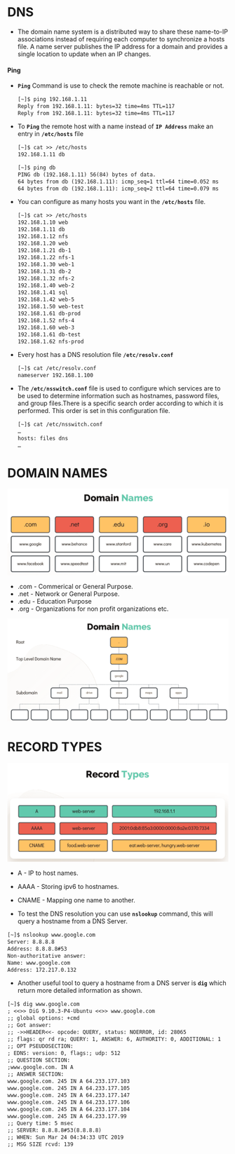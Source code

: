 # DNS


  - The domain name system is a distributed way to share these name-to-IP associations instead of requiring each computer to synchronize a hosts file. A name server publishes the IP address for a domain and provides a single location to update when an IP changes.

  
  #### Ping 

  - **`Ping`** Command is use to check the remote machine is reachable or not.

    ```
    [~]$ ping 192.168.1.11
    Reply from 192.168.1.11: bytes=32 time=4ms TTL=117
    Reply from 192.168.1.11: bytes=32 time=4ms TTL=117
    ```

  - To **`Ping`** the remote host with a name instead of **`IP Address`** make an entry in **`/etc/hosts`** file

    ```
    [~]$ cat >> /etc/hosts
    192.168.1.11 db
    ```
    
    ```
    [~]$ ping db
    PING db (192.168.1.11) 56(84) bytes of data.
    64 bytes from db (192.168.1.11): icmp_seq=1 ttl=64 time=0.052 ms
    64 bytes from db (192.168.1.11): icmp_seq=2 ttl=64 time=0.079 ms
    ```
  - You can configure as many hosts you want in the **`/etc/hosts`** file.

    ```
    [~]$ cat >> /etc/hosts
    192.168.1.10 web
    192.168.1.11 db
    192.168.1.12 nfs
    192.168.1.20 web
    192.168.1.21 db-1
    192.168.1.22 nfs-1
    192.168.1.30 web-1
    192.168.1.31 db-2
    192.168.1.32 nfs-2
    192.168.1.40 web-2
    192.168.1.41 sql
    192.168.1.42 web-5
    192.168.1.50 web-test
    192.168.1.61 db-prod
    192.168.1.52 nfs-4
    192.168.1.60 web-3
    192.168.1.61 db-test
    192.168.1.62 nfs-prod
    ```

  - Every host has a DNS resolution file **`/etc/resolv.conf`**

    ```
    [~]$ cat /etc/resolv.conf
    nameserver 192.168.1.100    
    ```

  - The **`/etc/nsswitch.conf`** file is used to configure which services are to be used to determine information such as hostnames, password files, and group files.There is a specific search order according to which it is performed. This order is set in this configuration file.

    ```
    [~]$ cat /etc/nsswitch.conf
    …
    hosts: files dns
    …
    ```

# DOMAIN NAMES

  ![DNS](../../images//dns.PNG)

  - .com - Commerical or General Purpose.
  - .net - Network or General Purpose.
  - .edu - Education Purpose
  - .org - Organizations for non profit organizations etc.

  ![Root](../../images//root.PNG)

# RECORD TYPES

  ![Record](../../images//record.PNG)
  
  - A - IP to host names.
  - AAAA - Storing ipv6 to hostnames.
  - CNAME - Mapping one name to another.
  
  - To test the DNS resolution you can use **`nslookup`** command, this will query a hostname from a DNS Server.

  ```
  [~]$ nslookup www.google.com
  Server: 8.8.8.8
  Address: 8.8.8.8#53
  Non-authoritative answer:
  Name: www.google.com
  Address: 172.217.0.132
  ```

  - Another useful tool to query a hostname from a DNS server is **`dig`** which return more detailed information as shown.

  ```
  [~]$ dig www.google.com
  ; <<>> DiG 9.10.3-P4-Ubuntu <<>> www.google.com
  ;; global options: +cmd
  ;; Got answer:
  ;; ->>HEADER<<- opcode: QUERY, status: NOERROR, id: 28065
  ;; flags: qr rd ra; QUERY: 1, ANSWER: 6, AUTHORITY: 0, ADDITIONAL: 1
  ;; OPT PSEUDOSECTION:
  ; EDNS: version: 0, flags:; udp: 512
  ;; QUESTION SECTION:
  ;www.google.com. IN A
  ;; ANSWER SECTION:
  www.google.com. 245 IN A 64.233.177.103
  www.google.com. 245 IN A 64.233.177.105
  www.google.com. 245 IN A 64.233.177.147
  www.google.com. 245 IN A 64.233.177.106
  www.google.com. 245 IN A 64.233.177.104
  www.google.com. 245 IN A 64.233.177.99
  ;; Query time: 5 msec
  ;; SERVER: 8.8.8.8#53(8.8.8.8)
  ;; WHEN: Sun Mar 24 04:34:33 UTC 2019
  ;; MSG SIZE rcvd: 139
  ```

